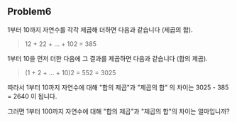 ## Problem6

1부터 10까지 자연수를 각각 제곱해 더하면 다음과 같습니다 (제곱의 합).

> 12 + 22 + ... + 102 = 385

1부터 10을 먼저 더한 다음에 그 결과를 제곱하면 다음과 같습니다 (합의 제곱).

> (1 + 2 + ... + 10)2 = 552 = 3025

따라서 1부터 10까지 자연수에 대해 "합의 제곱"과 "제곱의 합" 의 차이는 3025 - 385 = 2640 이 됩니다.

그러면 1부터 100까지 자연수에 대해 "합의 제곱"과 "제곱의 합"의 차이는 얼마입니까?